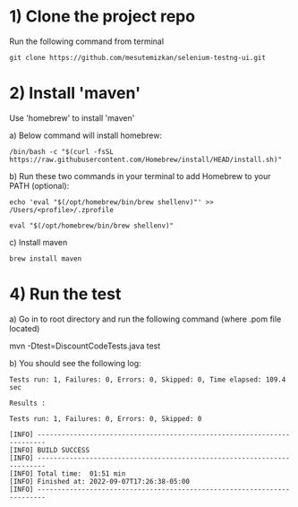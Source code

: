 # 1) Clone the project repo
Run the following command from terminal

    git clone https://github.com/mesutemizkan/selenium-testng-ui.git

# 2) Install 'maven'
Use 'homebrew' to install 'maven'
    
a) Below command will install homebrew:

    /bin/bash -c "$(curl -fsSL https://raw.githubusercontent.com/Homebrew/install/HEAD/install.sh)"


b) Run these two commands in your terminal to add Homebrew to your PATH (optional):

    echo 'eval "$(/opt/homebrew/bin/brew shellenv)"' >> /Users/<profile>/.zprofile
    
    eval "$(/opt/homebrew/bin/brew shellenv)"

c) Install maven
    
    brew install maven


# 4) Run the test

a) Go in to root directory and run the following command (where .pom file located)

   mvn -Dtest=DiscountCodeTests.java test

b) You should see the following log:

    Tests run: 1, Failures: 0, Errors: 0, Skipped: 0, Time elapsed: 109.4 sec

    Results :

    Tests run: 1, Failures: 0, Errors: 0, Skipped: 0

    [INFO] ------------------------------------------------------------------------
    [INFO] BUILD SUCCESS
    [INFO] ------------------------------------------------------------------------
    [INFO] Total time:  01:51 min
    [INFO] Finished at: 2022-09-07T17:26:38-05:00
    [INFO] ------------------------------------------------------------------------

